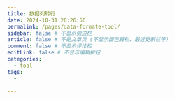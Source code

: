 ```yaml
---
title: 数据列转行
date: 2024-10-31 20:26:56
permalink: /pages/data-formate-tool/
sidebar: false # 不显示侧边栏
article: false # 不是文章页 (不显示面包屑栏、最近更新栏等)
comment: false # 不显示评论栏
editLink: false # 不显示编辑按钮
categories:
  - tool
tags:
  - 

---
```



<tool-DataFormat/>